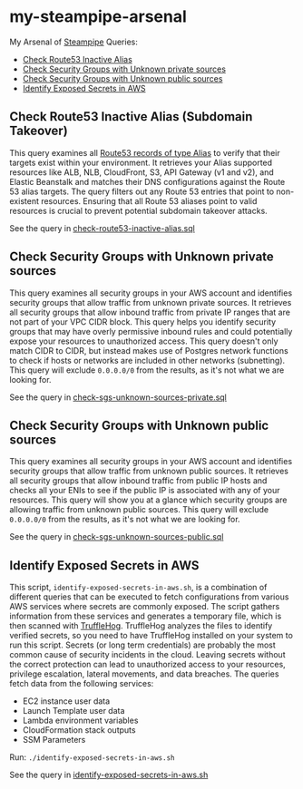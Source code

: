 # my-steampipe-arsenal

My Arsenal of [Steampipe](https://steampipe.io/) Queries:

- [Check Route53 Inactive Alias](#check-route53-inactive-alias-subdomain-takeover)
- [Check Security Groups with Unknown private sources](#check-security-groups-with-Unknown-private-sources)
- [Check Security Groups with Unknown public sources](#check-security-groups-with-Unknown-public-sources)
- [Identify Exposed Secrets in AWS](#identify-exposed-secrets-in-aws)

## Check Route53 Inactive Alias (Subdomain Takeover)

This query examines all [Route53 records of type Alias](https://docs.aws.amazon.com/Route53/latest/DeveloperGuide/resource-record-sets-choosing-alias-non-alias.html) to verify that their targets exist within your environment. It retrieves your Alias supported resources like ALB, NLB, CloudFront, S3, API Gateway (v1 and v2), and Elastic Beanstalk and matches their DNS configurations against the Route 53 alias targets. The query filters out any Route 53 entries that point to non-existent resources. Ensuring that all Route 53 aliases point to valid resources is crucial to prevent potential subdomain takeover attacks.

See the query in [check-route53-inactive-alias.sql](check-route53-inactive-alias.sql)

## Check Security Groups with Unknown private sources

This query examines all security groups in your AWS account and identifies security groups that allow traffic from unknown private sources. It retrieves all security groups that allow inbound traffic from private IP ranges that are not part of your VPC CIDR block. This query helps you identify security groups that may have overly permissive inbound rules and could potentially expose your resources to unauthorized access. This query doesn't only match CIDR to CIDR, but instead makes use of Postgres network functions to check if hosts or networks are included in other networks (subnetting). This query will exclude `0.0.0.0/0` from the results, as it's not what we are looking for.

See the query in [check-sgs-unknown-sources-private.sql](check-sgs-unknown-sources-private.sql)

## Check Security Groups with Unknown public sources

This query examines all security groups in your AWS account and identifies security groups that allow traffic from unknown public sources. It retrieves all security groups that allow inbound traffic from public IP hosts and checks all your ENIs to see if the public IP is associated with any of your resources. This query will show you at a glance which security groups are allowing traffic from unknown public sources. This query will exclude `0.0.0.0/0` from the results, as it's not what we are looking for.

See the query in [check-sgs-unknown-sources-public.sql](check-sgs-unknown-sources-public.sql)

## Identify Exposed Secrets in AWS

This script, `identify-exposed-secrets-in-aws.sh`, is a combination of different queries that can be executed to fetch configurations from various AWS services where secrets are commonly exposed. The script gathers information from these services and generates a temporary file, which is then scanned with [TruffleHog](https://github.com/trufflesecurity/trufflehog). TruffleHog analyzes the files to identify verified secrets, so you need to have TruffleHog installed on your system to run this script. Secrets (or long term credentials) are probably the most common cause of security incidents in the cloud. Leaving secrets without the correct protection can lead to unauthorized access to your resources, privilege escalation, lateral movements, and data breaches.
The queries fetch data from the following services:
- EC2 instance user data
- Launch Template user data
- Lambda environment variables
- CloudFormation stack outputs
- SSM Parameters

Run: `./identify-exposed-secrets-in-aws.sh`

See the query in [identify-exposed-secrets-in-aws.sh](identify-exposed-secrets-in-aws.sh)